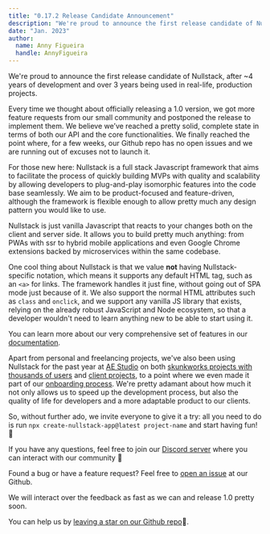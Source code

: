 ```yaml
---
title: "0.17.2 Release Candidate Announcement"
description: "We're proud to announce the first release candidate of Nullstack"
date: "Jan. 2023"
author:
  name: Anny Figueira
  handle: AnnyFigueira
---
```

We're proud to announce the first release candidate of Nullstack, after ~4 years of development and over 3 years being used in real-life, production projects.

Every time we thought about officially releasing a 1.0 version, we got more feature requests from our small community and postponed the release to implement them. 
We believe we’ve reached a pretty solid, complete state in terms of both our API and the core functionalities.
We finally reached the point where, for a few weeks, our Github repo has no open issues and we are running out of excuses not to launch it. 

For those new here: Nullstack is a full stack Javascript framework that aims to facilitate the process of quickly building MVPs with quality and scalability by allowing developers to plug-and-play isomorphic features into the code base seamlessly. We aim to be product-focused and feature-driven, although the framework is flexible enough to allow pretty much any design pattern you would like to use.

Nullstack is just vanilla Javascript that reacts to your changes both on the client and server side. It allows you to build pretty much anything: from PWAs with ssr to hybrid mobile applications and even Google Chrome extensions backed by microservices within the same codebase.

One cool thing about Nullstack is that we value **not** having Nullstack-specific notation, which means it supports any default HTML tag, such as an `<a>` for links. The framework handles it just fine, without going out of SPA mode just because of it. We also support the normal HTML attributes such as `class` and `onclick`, and we support any vanilla JS library that exists, relying on the already robust JavaScript and Node ecosystem, so that a developer wouldn't need to learn anything new to be able to start using it. 

You can learn more about our very comprehensive set of features in our [documentation](https://nullstack.app/getting-started).

Apart from personal and freelancing projects, we've also been using Nullstack for the past year at [AE Studio](https://ae.studio/work) on both [skunkworks projects with thousands of users](https://instillvideo.com/) and [client projects](https://www.areyouonpoint.co/), to a point where we even made it part of our [onboarding process](https://ae.studio/jobs/4484720004/nullstack-developer). We're pretty adamant about how much it not only allows us to speed up the development process, but also the quality of life for developers and a more adaptable product to our clients. 

So, without further ado, we invite everyone to give it a try: all you need to do is run `npx create-nullstack-app@latest project-name` and start having fun! 🎉

If you have any questions, feel free to join our [Discord server](https://discord.com/invite/eDZfKz264v) where you can interact with our community 🥰

Found a bug or have a feature request? Feel free to [open an issue](https://github.com/nullstack/nullstack/issues) at our Github. 

We will interact over the feedback as fast as we can and release 1.0 pretty soon. 

You can help us by [leaving a star on our Github repo](https://github.com/nullstack/nullstack/stargazers)🌟.
